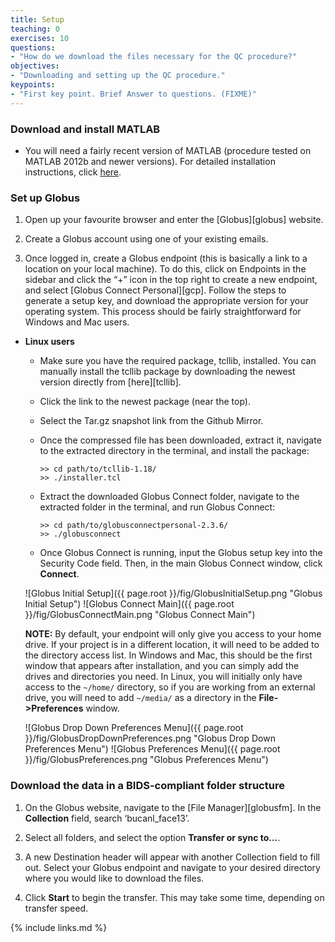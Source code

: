 ```yaml
---
title: Setup
teaching: 0
exercises: 10
questions:
- "How do we download the files necessary for the QC procedure?"
objectives:
- "Downloading and setting up the QC procedure."
keypoints:
- "First key point. Brief Answer to questions. (FIXME)"
---
```


### Download and install MATLAB

- You will need a fairly recent version of MATLAB (procedure tested on MATLAB 2012b and newer versions). For detailed installation instructions, click [here](https://www.mathworks.com/help/compiler/install-the-matlab-runtime.html).

### Set up Globus

1. Open up your favourite browser and enter the [Globus][globus] website.

2. Create a Globus account using one of your existing emails.

3. Once logged in, create a Globus endpoint (this is basically a link to a location on your local machine). To do this, click on Endpoints in the sidebar and click the “+” icon in the top right to create a new endpoint, and select [Globus Connect Personal][gcp]. Follow the steps to generate a setup key, and download the appropriate version for your operating system. This process should be fairly straightforward for Windows and Mac users.

- **Linux users**

    - Make sure you have the required package, tcllib, installed. You can manually install the tcllib package by downloading the newest version directly from [here][tcllib].

    - Click the link to the newest package (near the top).

    - Select the Tar.gz snapshot link from the Github Mirror.

    - Once the compressed file has been downloaded, extract it, navigate to the extracted directory in the terminal, and install the package:

        `>> cd path/to/tcllib-1.18/`  
	    `>> ./installer.tcl`  

    - Extract the downloaded Globus Connect folder, navigate to the extracted folder in the terminal, and run Globus Connect:

        `>> cd path/to/globusconnectpersonal-2.3.6/`  
        `>> ./globusconnect`  

    - Once Globus Connect is running, input the Globus setup key into the Security Code field. Then, in the main Globus Connect window, click **Connect**.

    ![Globus Initial Setup]({{ page.root }}/fig/GlobusInitialSetup.png "Globus Initial Setup")
    ![Globus Connect Main]({{ page.root }}/fig/GlobusConnectMain.png "Globus Connect Main")

    **NOTE:** By default, your endpoint will only give you access to your home drive. If your project is in a different location, it will need to be added to the directory access list. In Windows and Mac, this should be the first window that appears after installation, and you can simply add the drives and directories you need. In Linux, you will initially only have access to the `~/home/` directory, so if you are working from an external drive, you will need to add `~/media/` as a directory in the **File->Preferences** window.

    ![Globus Drop Down Preferences Menu]({{ page.root }}/fig/GlobusDropDownPreferences.png "Globus Drop Down Preferences Menu")
    ![Globus Preferences Menu]({{ page.root }}/fig/GlobusPreferences.png "Globus Preferences Menu")

### Download the data in a BIDS-compliant folder structure

1. On the Globus website, navigate to the [File Manager][globusfm]. In the **Collection** field, search ‘bucanl_face13’.

2. Select all folders, and select the option **Transfer or sync to…**.

3. A new Destination header will appear with another Collection field to fill out. Select your Globus endpoint and navigate to your desired directory where you would like to download the files.

4. Click **Start** to begin the transfer. This may take some time, depending on transfer speed.

{% include links.md %}
